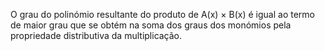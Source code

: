 O grau do polinómio resultante do produto de A(x) × B(x) é igual ao termo de maior grau que se obtém na soma dos graus dos monómios pela propriedade distributiva da multiplicação.